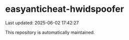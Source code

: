 # easyanticheat-hwidspoofer

Last updated: 2025-06-02 17:42:27

This repository is automatically maintained.
